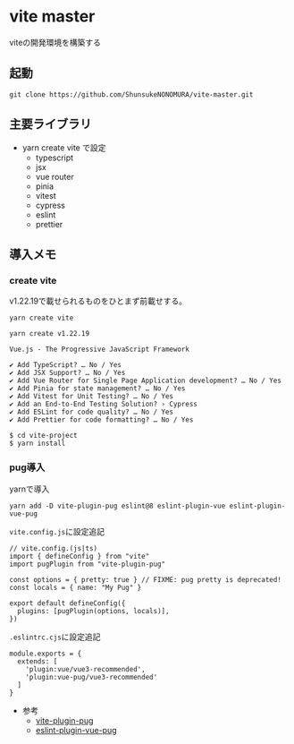 # vite master
viteの開発環境を構築する

## 起動
```
git clone https://github.com/ShunsukeNONOMURA/vite-master.git
```

## 主要ライブラリ
- yarn create vite で設定
    - typescript
    - jsx
    - vue router
    - pinia
    - vitest
    - cypress
    - eslint
    - prettier


## 導入メモ
### create vite
v1.22.19で載せられるものをひとまず前載せする。
```
yarn create vite

yarn create v1.22.19

Vue.js - The Progressive JavaScript Framework

✔ Add TypeScript? … No / Yes
✔ Add JSX Support? … No / Yes
✔ Add Vue Router for Single Page Application development? … No / Yes
✔ Add Pinia for state management? … No / Yes
✔ Add Vitest for Unit Testing? … No / Yes
✔ Add an End-to-End Testing Solution? › Cypress
✔ Add ESLint for code quality? … No / Yes
✔ Add Prettier for code formatting? … No / Yes

$ cd vite-project
$ yarn install
```

### pug導入
yarnで導入
```
yarn add -D vite-plugin-pug eslint@8 eslint-plugin-vue eslint-plugin-vue-pug
```

`vite.config.js`に設定追記
```
// vite.config.(js|ts)
import { defineConfig } from "vite"
import pugPlugin from "vite-plugin-pug"

const options = { pretty: true } // FIXME: pug pretty is deprecated!
const locals = { name: "My Pug" }

export default defineConfig({
  plugins: [pugPlugin(options, locals)],
})
```

`.eslintrc.cjs`に設定追記
```
module.exports = {
  extends: [
    'plugin:vue/vue3-recommended',
    'plugin:vue-pug/vue3-recommended'
  ]
}
```

- 参考
    - [vite-plugin-pug](https://www.npmjs.com/package/vite-plugin-pug)
    - [eslint-plugin-vue-pug](https://github.com/rashfael/eslint-plugin-vue-pug)
